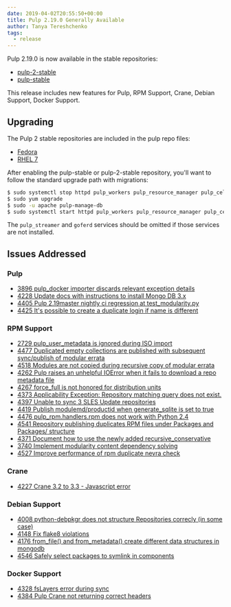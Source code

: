 ```yaml
---
date: 2019-04-02T20:55:50+00:00
title: Pulp 2.19.0 Generally Available
author: Tanya Tereshchenko
tags:
  - release
---
```

<!-- more -->
Pulp 2.19.0 is now available in the stable repositories:

* [pulp-2-stable](https://repos.fedorapeople.org/pulp/pulp/stable/2/)
* [pulp-stable](https://repos.fedorapeople.org/pulp/pulp/stable/latest/)

This release includes new features for Pulp, RPM Support, Crane, Debian Support, Docker Support.

## Upgrading

The Pulp 2 stable repositories are included in the pulp repo files:

- [Fedora](https://repos.fedorapeople.org/repos/pulp/pulp/fedora-pulp.repo)
- [RHEL 7](https://repos.fedorapeople.org/repos/pulp/pulp/rhel-pulp.repo)

After enabling the pulp-stable or pulp-2-stable repository, you'll want to
follow the standard upgrade path with migrations:

```sh
$ sudo systemctl stop httpd pulp_workers pulp_resource_manager pulp_celerybeat pulp_streamer goferd
$ sudo yum upgrade
$ sudo -u apache pulp-manage-db
$ sudo systemctl start httpd pulp_workers pulp_resource_manager pulp_celerybeat pulp_streamer goferd
```

The `pulp_streamer` and `goferd` services should be omitted if those services are not installed.


## Issues Addressed

### Pulp
- [3896	pulp_docker importer discards relevant exception details](https://pulp.plan.io/issues/3896)
- [4228	Update docs with instructions to install Mongo DB 3.x](https://pulp.plan.io/issues/4228)
- [4405	Pulp 2.19master nightly ci regression at test_modularity.py](https://pulp.plan.io/issues/4405)
- [4425	It's possible to create a duplicate login if name is different](https://pulp.plan.io/issues/4425)

### RPM Support
- [2729	pulp_user_metadata is ignored during ISO import](https://pulp.plan.io/issues/2729)
- [4477	Duplicated empty collections are published with subsequent sync/publish of modular errata](https://pulp.plan.io/issues/4477)
- [4518	Modules are not copied during recursive copy of modular errata ](https://pulp.plan.io/issues/4518)
- [4262	Pulp raises an unhelpful IOError when it fails to download a repo metadata file](https://pulp.plan.io/issues/4262)
- [4267	force_full is not honored for distribution units](https://pulp.plan.io/issues/4267)
- [4373	Applicability Exception: Repository matching query does not exist.](https://pulp.plan.io/issues/4373)
- [4397	Unable to sync 3 SLES Update repositories](https://pulp.plan.io/issues/4397)
- [4419	Publish modulemd/productid when generate_sqlite is set to true](https://pulp.plan.io/issues/4419)
- [4476	pulp_rpm.handlers.rpm does not work with Python 2.4](https://pulp.plan.io/issues/4476)
- [4541	Repository publishing duplicates RPM files under Packages and Packages/<LETTER> structure](https://pulp.plan.io/issues/4541)
- [4371	Document how to use the newly added recursive_conservative](https://pulp.plan.io/issues/4371)
- [3740	Implement modularity content dependency solving](https://pulp.plan.io/issues/3740)
- [4527	Improve performance of rpm duplicate nevra check](https://pulp.plan.io/issues/4527)

### Crane
- [4227	Crane 3.2 to 3.3 - Javascript error](https://pulp.plan.io/issues/4227)

### Debian Support
- [4008	python-debpkgr does not structure Repositories correcly (in some case)](https://pulp.plan.io/issues/4008)
- [4148	Fix flake8 violations](https://pulp.plan.io/issues/4148)
- [4176	from_file() and from_metadata() create different data structures in mongodb](https://pulp.plan.io/issues/4176)
- [4546	Safely select packages to symlink in components](https://pulp.plan.io/issues/4546)

### Docker Support
- [4328	fsLayers error during sync](https://pulp.plan.io/issues/4328)
- [4384	Pulp Crane not returning correct headers](https://pulp.plan.io/issues/4384)
